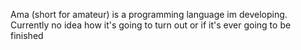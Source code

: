 Ama (short for amateur) is a programming language im developing.
Currently no idea how it's going to turn out or if it's ever going to be finished
